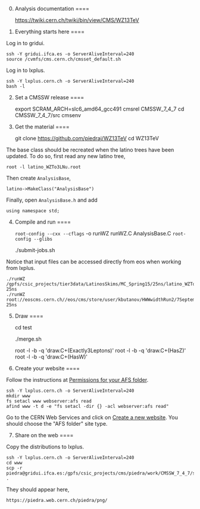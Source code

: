 0. Analysis documentation
====

    https://twiki.cern.ch/twiki/bin/view/CMS/WZ13TeV


1. Everything starts here
====

Log in to gridui.

    ssh -Y gridui.ifca.es -o ServerAliveInterval=240
    source /cvmfs/cms.cern.ch/cmsset_default.sh

Log in to lxplus.

    ssh -Y lxplus.cern.ch -o ServerAliveInterval=240
    bash -l


2. Set a CMSSW release
====

    export SCRAM_ARCH=slc6_amd64_gcc491
    cmsrel CMSSW_7_4_7
    cd CMSSW_7_4_7/src
    cmsenv


3. Get the material
====

    git clone https://github.com/piedraj/WZ13TeV
    cd WZ13TeV

The base class should be recreated when the latino trees have been updated. To do so, first read any new latino tree,

    root -l latino_WZTo3LNu.root

Then create `AnalysisBase`,

    latino->MakeClass("AnalysisBase")

Finally, open `AnalysisBase.h` and add

    using namespace std;


4. Compile and run
====

    `root-config --cxx --cflags` -o runWZ runWZ.C AnalysisBase.C `root-config --glibs`

    ./submit-jobs.sh

Notice that input files can be accessed directly from eos when working from lxplus.

    ./runWZ /gpfs/csic_projects/tier3data/LatinosSkims/MC_Spring15/25ns/latino_WZTo3LNu.root 25ns
    ./runWZ root://eoscms.cern.ch//eos/cms/store/user/kbutanov/HWWwidthRun2/7September/25ns/latino_WZTo3LNu.root 25ns


5. Draw
====

    cd test

    ./merge.sh

    root -l -b -q 'draw.C+(Exactly3Leptons)'
    root -l -b -q 'draw.C+(HasZ)'
    root -l -b -q 'draw.C+(HasW)'


6. Create your website
====

Follow the instructions at [Permissions for your AFS folder](https://espace.cern.ch/webservices-help/websitemanagement/ConfiguringAFSSites/Pages/PermissionsforyourAFSfolder.aspx).

    ssh -Y lxplus.cern.ch -o ServerAliveInterval=240
    mkdir www
    fs setacl www webserver:afs read
    afind www -t d -e "fs setacl -dir {} -acl webserver:afs read"

Go to the CERN Web Services and click on [Create a new website](https://webservices.web.cern.ch/webservices/Services/CreateNewSite/Default.aspx).
You should choose the "AFS folder" site type.


7. Share on the web
====

Copy the distributions to lxplus.

    ssh -Y lxplus.cern.ch -o ServerAliveInterval=240
    cd www
    scp -r piedra@gridui.ifca.es:/gpfs/csic_projects/cms/piedra/work/CMSSW_7_4_7/src/WZ13TeV/test/png .

They should appear here,

    https://piedra.web.cern.ch/piedra/png/

